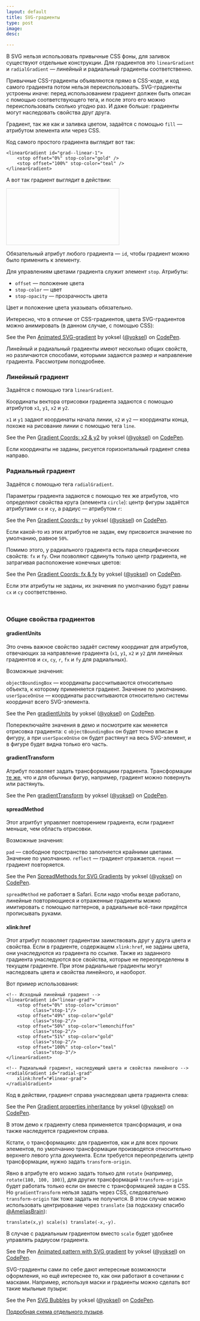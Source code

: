 ```yaml
---
layout: default
title: SVG-градиенты
type: post
image:
desc:

---
```


В SVG нельзя использовать привычные CSS фоны, для заливок существуют отдельные конструкции. Для градиентов это <code>linearGradient</code> и <code>radialGradient</code> — линейный и радиальный градиенты соответственно.<!--more-->

Привычные CSS-градиенты объявляются прямо в CSS-коде, и код самого градиента потом нельзя переиспользовать. SVG-градиенты устроены иначе: перед использованием градиент должен быть описан с помощью соответствующего тега, и после этого его можно переиспользовать сколько угодно раз. И даже больше: градиенты могут наследовать свойства друг друга.

Градиент, так же как и заливка цветом, задаётся с помощью <code>fill</code> — атрибутом элемента или через CSS.

Код самого простого градиента выглядит вот так:

<pre><code class="language-markup">&lt;linearGradient id="grad--linear-1">
    &lt;stop offset="0%" stop-color="gold" />
    &lt;stop offset="100%" stop-color="teal" />
&lt;/linearGradient></code></pre>

А вот так градиент выглядит в действии:

<svg style="border: 1px solid #DDD">
  <linearGradient id="grad--linear-1">
    <stop offset="0%" stop-color="gold" />
    <stop offset="100%" stop-color="teal" />
  </linearGradient>

  <rect fill="url(#grad--linear-1)"
        width="100%" height="100%"/>
</svg>

Обязательный атрибут любого градиента — <code>id</code>, чтобы градиент можно было применить к элементу.

Для управлениям цветами градиента служит элемент <code>stop</code>. Атрибуты:

<ul>
<li><code>offset</code> — положение цвета</li>
<li><code>stop-color</code> — цвет</li>
<li><code>stop-opacity</code> — прозрачность цвета</li>
</ul>

Цвет и положение цвета указывать обязательно.

Интересно, что в отличие от CSS-градиентов, цвета SVG-градиентов можно анимировать (в данном случае, с помощью CSS):

<p data-height="350" data-theme-id="4974" data-slug-hash="bpXVpz" data-default-tab="result" data-user="yoksel" data-embed-version="2" class="codepen">See the Pen <a href="http://codepen.io/yoksel/pen/bpXVpz/">Animated SVG-gradient</a> by yoksel (<a href="http://codepen.io/yoksel">@yoksel</a>) on <a href="http://codepen.io">CodePen</a>.</p>
<script async src="//assets.codepen.io/assets/embed/ei.js"></script>

Линейный и радиальный градиенты имеют несколько общих свойств, но различаются способами, которыми задаются размер и направление градиента. Рассмотрим поподробнее.

<h3>Линейный градиент</h3>

Задаётся с помощью тэга <code>linearGradient</code>.

Координаты вектора отрисовки градиента задаются с помощью атрибутов <code>x1</code>, <code>y1</code>, <code>x2</code> и <code>y2</code>.

<code>x1</code> и <code>y1</code> задают координаты начала линии, <code>x2</code> и <code>y2</code> — координаты конца, похоже на рисование линии с помощью тега <code>line</code>.

<p data-height="500" data-theme-id="4974" data-slug-hash="NAamgv" data-default-tab="result" data-user="yoksel" data-embed-version="2" class="codepen">See the Pen <a href="http://codepen.io/yoksel/pen/NAamgv/">Gradient Coords: x2 & y2</a> by yoksel (<a href="http://codepen.io/yoksel">@yoksel</a>) on <a href="http://codepen.io">CodePen</a>.</p>
<script async src="//assets.codepen.io/assets/embed/ei.js"></script>

Если координаты не заданы, рисуется горизонтальный градиент слева направо.

<h3>Радиальный градиент</h3>

Задаётся с помощью тега <code>radialGradient</code>.

Параметры градиента задаются с помощью тех же атрибутов, что определяют свойства круга (элемента <code>circle</code>): центр фигуры задаётся атрибутами <code>cx</code> и <code>cy</code>, а радиус — атрибутом <code>r</code>:

<p data-height="470" data-theme-id="4974" data-slug-hash="KryqQz" data-default-tab="result" data-user="yoksel" data-embed-version="2" class="codepen">See the Pen <a href="http://codepen.io/yoksel/pen/KryqQz/">Gradient Coords: r</a> by yoksel (<a href="http://codepen.io/yoksel">@yoksel</a>) on <a href="http://codepen.io">CodePen</a>.</p>
<script async src="//assets.codepen.io/assets/embed/ei.js"></script>

Если какой-то из этих атрибутов не задан, ему присвоится значение по умолчанию, равное <code>50%</code>.

Помимо этого, у радиального градиента есть пара специфических свойств: <code>fx</code> и <code>fy</code>. Они позволяют сдвинуть только центр градиента, не затрагивая расположение конечных цветов:

<p data-height="470" data-theme-id="4974" data-slug-hash="kXxwqo" data-default-tab="result" data-user="yoksel" data-embed-version="2" class="codepen">See the Pen <a href="http://codepen.io/yoksel/pen/kXxwqo/">Gradient Coords: fx & fy</a> by yoksel (<a href="http://codepen.io/yoksel">@yoksel</a>) on <a href="http://codepen.io">CodePen</a>.</p>
<script async src="//assets.codepen.io/assets/embed/ei.js"></script>

Если эти атрибуты не заданы, их значения по умолчанию будут равны <code>cx</code> и <code>cy</code> соответственно.

<br>
<h3>Общие свойства градиентов</h3>

<h4>gradientUnits</h4>

Это очень важное свойство задаёт систему координат для атрибутов, отвечающих за направление градиента (<code>x1</code>, <code>y1</code>, <code>x2</code> и <code>y2</code> для линейных градиентов и <code>cx</code>, <code>cy</code>, <code>r</code>, <code>fx</code> и <code>fy</code> для радиальных).

Возможные значения:

<code>objectBoundingBox</code> — координаты рассчитываются относительно объекта, к которому применяется градиент. Значение по умолчанию.
<code>userSpaceOnUse</code> — координаты рассчитываются относительно системы координат всего SVG-элемента.

<p data-height="470" data-theme-id="4974" data-slug-hash="BzBzYG" data-default-tab="result" data-user="yoksel" data-embed-version="2" class="codepen">See the Pen <a href="http://codepen.io/yoksel/pen/BzBzYG/">gradientUnits</a> by yoksel (<a href="http://codepen.io/yoksel">@yoksel</a>) on <a href="http://codepen.io">CodePen</a>.</p>
<script async src="//assets.codepen.io/assets/embed/ei.js"></script>

Попереключайте значения в демо и посмотрите как меняется отрисовка градиента: с <code>objectBoundingBox</code> он будет точно вписан в фигуру, а при <code>userSpaceOnUse</code> он будет растянут на весь SVG-элемент, и в фигуре будет видна только его часть.

<h4>gradientTransform</h4>

Атрибут позволяет задать трансформациии градиента. Трансформации <a href="/svg-shapes/">те же</a>, что и для обычных фигур, например, градиент можно повернуть или растянуть.

<p data-height="470" data-theme-id="4974" data-slug-hash="bZAvxg" data-default-tab="result" data-user="yoksel" data-embed-version="2" class="codepen">See the Pen <a href="http://codepen.io/yoksel/pen/bZAvxg/">gradientTransform</a> by yoksel (<a href="http://codepen.io/yoksel">@yoksel</a>) on <a href="http://codepen.io">CodePen</a>.</p>
<script async src="//assets.codepen.io/assets/embed/ei.js"></script>

<h4>spreadMethod</h4>

Этот атритбут управляет повторением градиента, если градиент меньше, чем область отрисовки.

Возможные значения:

<code>pad</code> — свободное пространство заполняется крайними цветами. Значение по умолчанию.
<code>reflect</code> — градиент отражается.
<code>repeat</code> — градиент повторяется.

<p data-height="570" data-theme-id="4974" data-slug-hash="YWANyJ" data-default-tab="result" data-user="yoksel" data-embed-version="2" class="codepen">See the Pen <a href="http://codepen.io/yoksel/pen/YWANyJ/">SpreadMethods for SVG Gradients</a> by yoksel (<a href="http://codepen.io/yoksel">@yoksel</a>) on <a href="http://codepen.io">CodePen</a>.</p>
<script async src="//assets.codepen.io/assets/embed/ei.js"></script>

<code>spreadMethod</code> не работает в Safari. Если надо чтобы везде работало, линейные повторяющиеся и отраженные градиенты можно имитировать с помощью паттернов, а радиальные всё-таки придётся прописывать руками.

<h4>xlink:href</h4>

Этот атрибут позволяет градиентам заимствовать друг у друга цвета и свойства. Если в градиенте, содержащем <code>xlink:href</code>, не заданы цвета, они унаследуются из градиента по ссылке. Также из заданного градиента унаследуются все свойства, которые не переопределены в текущем градиенте. При этом радиальные градиенты могут наследовать цвета и свойства линейного, и наоборот.

Вот пример использования:

<pre><code class="language-markup">&lt;!-- Исходный линейный градиент -->
&lt;linearGradient id="linear-grad">
    &lt;stop offset="0%" stop-color="crimson"
          class="stop-1"/>
    &lt;stop offset="49%" stop-color="gold"
          class="stop-2"/>
    &lt;stop offset="50%" stop-color="lemonchiffon"
          class="stop-2"/>
    &lt;stop offset="51%" stop-color="gold"
          class="stop-2"/>
    &lt;stop offset="100%" stop-color="teal"
          class="stop-3"/>
&lt;/linearGradient>

&lt;!-- Радиальный градиент, наследующий цвета и свойства линейного -->
&lt;radialGradient id="radial-grad"
    xlink:href="#linear-grad">
&lt;/radialGradient></code></pre>

Код в действии, градиент справа унаследовал цвета градиента слева:

<p data-height="470" data-theme-id="4974" data-slug-hash="jAaazW" data-default-tab="result" data-user="yoksel" data-embed-version="2" class="codepen">See the Pen <a href="http://codepen.io/yoksel/pen/jAaazW/">Gradient properties inheritance</a> by yoksel (<a href="http://codepen.io/yoksel">@yoksel</a>) on <a href="http://codepen.io">CodePen</a>.</p>
<script async src="//assets.codepen.io/assets/embed/ei.js"></script>

В этом демо к градиенту слева применяется трансформация, и она также наследуется градиентом справа.

Кстати, о трансформациях: для градиентов, как и для всех прочих элементов, по умолчанию трансформации производятся относительно верхнего левого угла документа. Если требуется переопределить центр трансформации, нужно задать <code>transform-origin</code>.

Явно в атрибуте его можно задать только для <code>rotate</code> (например, <code>rotate(180, 100, 100)</code>), для других трансформаций <code>transform-origin</code> будет работать только если он вместе с трансформацией задан в CSS. Но <code>gradientTransform</code> нельзя задать через CSS, следовательно <code>transform-origin</code> так тоже задать не получится. В этом случае можно использовать центрирование через <code>translate</code> (за подсказку спасибо <a href="https://twitter.com/AmeliasBrain/status/753284973210271744">@AmeliasBrain</a>):

<pre><code class="language-markup">translate(x,y) scale(s) translate(-x,-y).</code></pre>

В случае с радиальным градиентом вместо <code>scale</code> будет удобнее управлять радиусом градиента.

<p data-height="300" data-theme-id="4974" data-slug-hash="VjZGGg" data-default-tab="result" data-user="yoksel" data-embed-version="2" class="codepen">See the Pen <a href="http://codepen.io/yoksel/pen/VjZGGg/">Animated pattern with SVG gradient</a> by yoksel (<a href="http://codepen.io/yoksel">@yoksel</a>) on <a href="http://codepen.io">CodePen</a>.</p>
<script async src="//assets.codepen.io/assets/embed/ei.js"></script>

SVG-градиенты сами по себе дают интересные возможности оформления, но ещё интереснее то, как они работают в сочетании с масками. Например, используя маски и градиенты можно сделать вот такие мыльные пузыри:

<p data-height="500" data-theme-id="4974" data-slug-hash="EyZgLo" data-default-tab="result" data-user="yoksel" data-embed-version="2" class="codepen">See the Pen <a href="http://codepen.io/yoksel/pen/EyZgLo/">SVG Bubbles</a> by yoksel (<a href="http://codepen.io/yoksel">@yoksel</a>) on <a href="http://codepen.io">CodePen</a>.</p>
<script async src="//assets.codepen.io/assets/embed/ei.js"></script>

<a href="http://codepen.io/yoksel/full/BzkyBJ">Подробная схема отдельного пузыря</a>.

